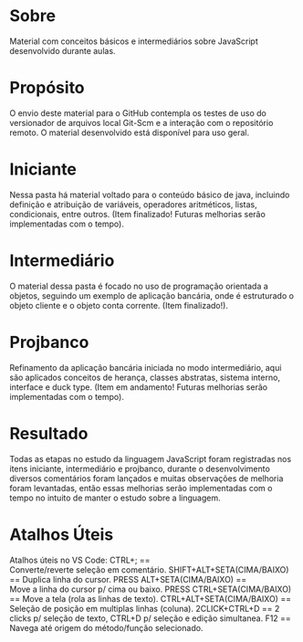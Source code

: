 # Sobre
Material com conceitos básicos e intermediários sobre JavaScript desenvolvido durante aulas.

# Propósito
O envio deste material para o GitHub contempla os testes de uso do versionador de arquivos local Git-Scm e a interação com o repositório remoto. O material desenvolvido está disponível para uso geral.

# Iniciante
Nessa pasta há material voltado para o conteúdo básico de java, incluindo definição e atribuição de variáveis, operadores aritméticos, listas, condicionais, entre outros. (Item finalizado! Futuras melhorias serão implementadas com o tempo).

# Intermediário
O material dessa pasta é focado no uso de programação orientada a objetos, seguindo um exemplo de aplicação bancária, onde é estruturado o objeto cliente e o objeto conta corrente. (Item finalizado!).

# Projbanco
Refinamento da aplicação bancária iniciada no modo intermediário, aqui são aplicados conceitos de herança, classes abstratas, sistema interno, interface e duck type. (Item em andamento! Futuras melhorias serão implementadas com o tempo).

# Resultado
Todas as etapas no estudo da linguagem JavaScript foram registradas nos itens iniciante, intermediário e projbanco, durante o desenvolvimento diversos comentários foram lançados e muitas observações de melhoria foram levantadas, então essas melhorias serão implementadas com o tempo no intuito de manter o estudo sobre a linguagem.

# Atalhos Úteis
Atalhos úteis no VS Code:
CTRL+;                       == Converte/reverte seleção em comentário.
SHIFT+ALT+SETA(CIMA/BAIXO)   == Duplica linha do cursor.
PRESS ALT+SETA(CIMA/BAIXO)   == Move a linha do cursor p/ cima ou baixo.
PRESS CTRL+SETA(CIMA/BAIXO)  == Move a tela (rola as linhas de texto).
CTRL+ALT+SETA(CIMA/BAIXO)    == Seleção de posição em multiplas linhas (coluna).
2CLICK+CTRL+D		     == 2 clicks p/ seleção de texto, CTRL+D p/ seleção e edição simultanea.
F12			     == Navega até origem do método/função selecionado.